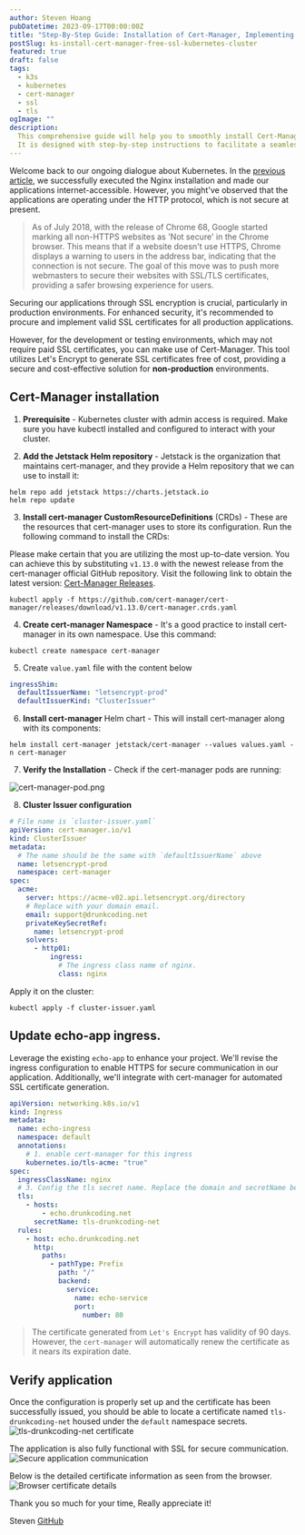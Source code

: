 ```yaml
---
author: Steven Hoang
pubDatetime: 2023-09-17T00:00:00Z
title: "Step-By-Step Guide: Installation of Cert-Manager, Implementing Free SSL Certificates for Kubernetes Clusters"
postSlug: ks-install-cert-manager-free-ssl-kubernetes-cluster
featured: true
draft: false
tags:
  - k3s
  - kubernetes
  - cert-manager
  - ssl
  - tls
ogImage: ""
description:
  This comprehensive guide will help you to smoothly install Cert-Manager and implement free SSL certificates for Kubernetes clusters.
  It is designed with step-by-step instructions to facilitate a seamless installation process. Dive in and let's begin this journey for enhanced security!
---
```


Welcome back to our ongoing dialogue about Kubernetes. In the [previous article](/posts/ks-install-nginx-on-k3s-raspberry-pi-cluster/), we successfully executed the Nginx installation and made our applications internet-accessible.
However, you might've observed that the applications are operating under the HTTP protocol, which is not secure at present.

> As of July 2018, with the release of Chrome 68, Google started marking all non-HTTPS websites as 'Not secure' in the Chrome browser.
> This means that if a website doesn't use HTTPS, Chrome displays a warning to users in the address bar, indicating that the connection is not secure.
> The goal of this move was to push more webmasters to secure their websites with SSL/TLS certificates, providing a safer browsing experience for users.

Securing our applications through SSL encryption is crucial, particularly in production environments. For enhanced security, it's recommended to procure and implement valid SSL certificates for all production applications.

However, for the development or testing environments, which may not require paid SSL certificates, you can make use of Cert-Manager.
This tool utilizes Let's Encrypt to generate SSL certificates free of cost, providing a secure and cost-effective solution for **non-production** environments.

## Cert-Manager installation

1. **Prerequisite** - Kubernetes cluster with admin access is required. Make sure you have kubectl installed and configured to interact with your cluster.

2. **Add the Jetstack Helm repository** - Jetstack is the organization that maintains cert-manager, and they provide a Helm repository that we can use to install it:

```shell
helm repo add jetstack https://charts.jetstack.io
helm repo update
```

3. **Install cert-manager CustomResourceDefinitions** (CRDs) - These are the resources that cert-manager uses to store its configuration. Run the following command to install the CRDs:

Please make certain that you are utilizing the most up-to-date version. You can achieve this by substituting `v1.13.0` with the newest release from the cert-manager official GitHub repository.
Visit the following link to obtain the latest version: [Cert-Manager Releases](https://github.com/cert-manager/cert-manager/releases).

```shell
kubectl apply -f https://github.com/cert-manager/cert-manager/releases/download/v1.13.0/cert-manager.crds.yaml
```

4. **Create cert-manager Namespace** - It's a good practice to install cert-manager in its own namespace. Use this command:

```shell
kubectl create namespace cert-manager
```

5. Create `value.yaml` file with the content below

```yaml
ingressShim:
  defaultIssuerName: "letsencrypt-prod"
  defaultIssuerKind: "ClusterIssuer"
```

6. **Install cert-manager** Helm chart - This will install cert-manager along with its components:

```shell
helm install cert-manager jetstack/cert-manager --values values.yaml -n cert-manager
```

7. **Verify the Installation** - Check if the cert-manager pods are running:

![cert-manager-pod.png](/assets/ks-install-cert-manager-free-ssl-kubernetes-cluster/cert-manager-pod.png)

8. **Cluster Issuer configuration**

```yaml
# File name is `cluster-issuer.yaml`
apiVersion: cert-manager.io/v1
kind: ClusterIssuer
metadata:
  # The name should be the same with `defaultIssuerName` above
  name: letsencrypt-prod
  namespace: cert-manager
spec:
  acme:
    server: https://acme-v02.api.letsencrypt.org/directory
    # Replace with your domain email.
    email: support@drunkcoding.net
    privateKeySecretRef:
      name: letsencrypt-prod
    solvers:
      - http01:
          ingress:
            # The ingress class name of nginx.
            class: nginx
```

Apply it on the cluster:

```shell
kubectl apply -f cluster-issuer.yaml
```

## Update echo-app ingress.

Leverage the existing `echo-app` to enhance your project. We'll revise the ingress configuration to enable HTTPS for secure communication in our application.
Additionally, we'll integrate with cert-manager for automated SSL certificate generation.

```yaml
apiVersion: networking.k8s.io/v1
kind: Ingress
metadata:
  name: echo-ingress
  namespace: default
  annotations:
    # 1. enable cert-manager for this ingress
    kubernetes.io/tls-acme: "true"
spec:
  ingressClassName: nginx
  # 3. Config the tls secret name. Replace the domain and secretName below with your config accordingly.
  tls:
    - hosts:
        - echo.drunkcoding.net
      secretName: tls-drunkcoding-net
  rules:
    - host: echo.drunkcoding.net
      http:
        paths:
          - pathType: Prefix
            path: "/"
            backend:
              service:
                name: echo-service
                port:
                  number: 80
```

> The certificate generated from `Let's Encrypt` has validity of 90 days. However, the `cert-manager` will automatically renew the certificate as it nears its expiration date.

## Verify application

Once the configuration is properly set up and the certificate has been successfully issued, you should be able to locate a certificate named `tls-drunkcoding-net` housed under the `default` namespace secrets.
![tls-drunkcoding-net certificate](/assets/ks-install-cert-manager-free-ssl-kubernetes-cluster/echo-app-with-cert.png)

The application is also fully functional with SSL for secure communication.
![Secure application communication](/assets/ks-install-cert-manager-free-ssl-kubernetes-cluster/cert-drunkcoding-net.png)

Below is the detailed certificate information as seen from the browser.
![Browser certificate details](/assets/ks-install-cert-manager-free-ssl-kubernetes-cluster/cert-details.png)

Thank you so much for your time, Really appreciate it!

Steven
[GitHub](<[https://github.com/baoduy](https://github.com/baoduy)>)
